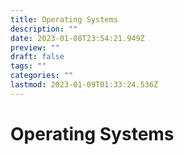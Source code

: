 ```yaml
---
title: Operating Systems
description: ""
date: 2023-01-08T23:54:21.949Z
preview: ""
draft: false
tags: ""
categories: ""
lastmod: 2023-01-09T01:33:24.536Z
---
```

# Operating Systems